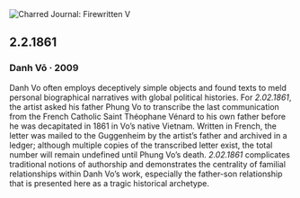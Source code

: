 <div class="artwork-of-the-day">
  <div class="container">
    <div class="img-wrapper">
      <img
        src="https://uploads8.wikiart.org/00324/images/danh-vo/2-2-1861-2009.jpg!Large.jpg"
        alt="Charred Journal: Firewritten V" />
    </div>
    <div class="artwork-detail">
      <div class="artwork-origin"> 
        <h2 class="artwork-name">2.2.1861</h2>
        <h3 class="artist">
          Danh Vō
                    ·  2009
        </h3>
      </div>
      <p class="description">
        <span class="artwork-description-text ng-binding" ng-bind-html="viewModel.ArtworkOfTheDay.Description | unsafe">Danh Vo often employs deceptively simple objects and found texts to meld personal biographical narratives with global political histories. For <i>2.02.1861</i>, the artist asked his father Phung Vo to transcribe the last communication from the French Catholic Saint Théophane Vénard to his own father before he was decapitated in 1861 in Vo’s native Vietnam. Written in French, the letter was mailed to the Guggenheim by the artist’s father and archived in a ledger; although multiple copies of the transcribed letter exist, the total number will remain undefined until Phung Vo’s death. <i>2.02.1861</i> complicates traditional notions of authorship and demonstrates the centrality of familial relationships within Danh Vo’s work, especially the father-son relationship that is presented here as a tragic historical archetype.</span>
                        <div class="text-shadow-container" ng-show="showShadow" style=""></div>
      </p>
    </div>
  </div>

</div>
